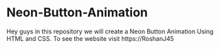 # Neon-Button-Animation
Hey guys in this repository we will create a Neon Button Animation Using HTML and CSS. To see the website visit https://RoshanJ45
